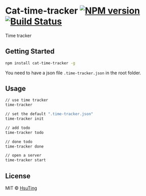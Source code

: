 # Cat-time-tracker [![NPM version][npm-image]][npm-url] [![Build Status][travis-image]][travis-url]
Time tracker

## Getting Started
```sh
npm install cat-time-tracker -g
```
You need to have a json file `.time-tracker.json` in the root folder.

## Usage
```sh
// use time tracker
time-tracker

// set the default ".time-tracker.json"
time-tracker init

// add todo
time-tracker todo

// done todo
time-tracker done

// open a server
time-tracker start
```

## License
MIT © [HsuTing](http://hsuting.com)

[npm-image]: https://badge.fury.io/js/cat-time-tracker.svg
[npm-url]: https://npmjs.org/package/cat-time-tracker
[travis-image]: https://travis-ci.org/HsuTing/cat-time-tracker.svg?branch=master
[travis-url]: https://travis-ci.org/HsuTing/cat-time-tracker
